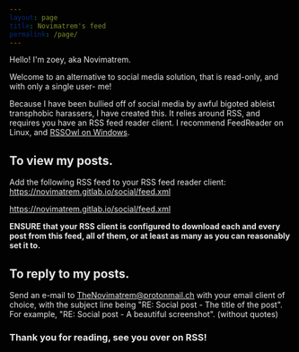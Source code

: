```yaml
---
layout: page
title: Novimatrem's feed
permalink: /page/
---
```


<style>
html {
  filter: invert(1.0);
}
body {
  filter: invert(0.0);
}
img {
  filter: invert(1.0);
}
pre {
  filter: invert(1.0);
}
iframe {
  filter: invert(1.0);
}
</style>

Hello!
I'm zoey, aka Novimatrem. 

Welcome to an alternative to social media solution, that is read-only, and with only a single user- me!

Because I have been bullied off of social media by awful bigoted ableist transphobic harassers, I have created this. It relies around RSS, and requires you have an RSS feed reader client. I recommend FeedReader on Linux, and <a href="https://www.rssowl.org/" target="_blank">RSSOwl on Windows</a>.

## To view my posts.

Add the following RSS feed to your RSS feed reader client: <a href="https://novimatrem.gitlab.io/social/feed.xml">https://novimatrem.gitlab.io/social/feed.xml</a>

https://novimatrem.gitlab.io/social/feed.xml

<b>ENSURE that your RSS client is configured to download each and every post from this feed, all of them, or at least as many as you can reasonably set it to.</b>

## To reply to my posts.

Send an e-mail to TheNovimatrem@protonmail.ch with your email client of choice, with the subject line being "RE: Social post - The title of the post". For example, "RE: Social post - A beautiful screenshot". (without quotes)
<br>
### Thank you for reading, see you over on RSS!
